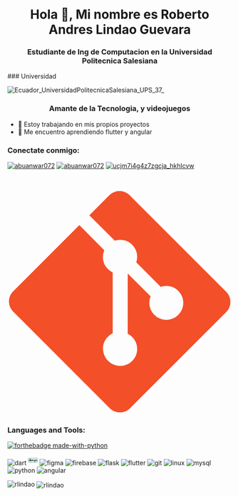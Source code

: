 

<h1 align="center">Hola 👋, Mi nombre es Roberto Andres Lindao Guevara</h1>
<h3 align="center">Estudiante de Ing de Computacion en la Universidad Politecnica Salesiana</h3>
### Universidad

![Ecuador_UniversidadPolitecnicaSalesiana_UPS_37_](https://user-images.githubusercontent.com/63914494/117594987-1d551480-b105-11eb-9f07-64c0d6003928.jpg)

<h3 align="center">Amante de la Tecnologia, y videojuegos </h3>

<!--
![Twitter Follow](https://img.shields.io/twitter/follow/abuanwar072?label=Abuanwar072&logo=twitter&style=for-the-badge)
![GitHub followers](https://img.shields.io/github/followers/abuanwar072?logo=GitHub&style=for-the-badge)
-->


- 🔭 Estoy trabajando en mis propios proyectos
- 🌱 Me encuentro aprendiendo flutter y angular

### Conectate conmigo:
<a href="https://twitter.com/abuanwar072" target="blank"><img src="https://cdn.jsdelivr.net/npm/simple-icons@3.0.1/icons/twitter.svg" alt="abuanwar072" height="22" width="22" /></a>
<a href="https://linkedin.com/in/abuanwar072" target="blank"><img src="https://cdn.jsdelivr.net/npm/simple-icons@3.0.1/icons/linkedin.svg" alt="abuanwar072" height="22" width="22" /></a>
<a href="https://www.youtube.com/c/ucjm7i4g4z7zgcja_hkhlcvw" target="blank"><img src="https://cdn.jsdelivr.net/npm/simple-icons@3.0.1/icons/youtube.svg" alt="ucjm7i4g4z7zgcja_hkhlcvw" height="22" width="22" /></a>


<br />

<!-- in your header -->
<link rel="stylesheet" href="https://cdn.jsdelivr.net/gh/devicons/devicon@v2.9.0/devicon.min.css">

<!-- in your body -->
<i class="devicon-amazonwebservices-original"></i>


<!--  for git plain version -->
<svg class="devicon-git-plain" viewBox="0 0 128 128">
  <path fill="#F34F29" d="M124.742,58.378L69.625,3.264c-3.172-3.174-8.32-3.174-11.497,0L46.685,14.71l14.518,14.518c3.375-1.139,7.243-0.375,9.932,2.314c2.703,2.706,3.462,6.607,2.293,9.993L87.42,55.529c3.385-1.167,7.292-0.413,9.994,2.295c3.78,3.777,3.78,9.9,0,13.679c-3.78,3.78-9.901,3.78-13.683,0c-2.842-2.844-3.545-7.019-2.105-10.521L68.578,47.933l-0.002,34.341c0.922,0.455,1.791,1.063,2.559,1.828c3.779,3.777,3.779,9.898,0,13.683c-3.779,3.777-9.904,3.777-13.679,0c-3.778-3.784-4.088-9.905-0.311-13.683C58.079,83.169,59,82.464,60,81.992V47.333c-1-0.472-1.92-1.172-2.856-2.111c-2.861-2.86-3.396-7.06-1.928-10.576L40.983,20.333L3.229,58.123c-3.175,3.177-3.155,8.325,0.02,11.5l55.126,55.114c3.173,3.174,8.325,3.174,11.503,0l54.86-54.858C127.913,66.703,127.916,61.552,124.742,58.378z"/>
</svg>

### Languages and Tools:
[![forthebadge made-with-python](http://ForTheBadge.com/images/badges/made-with-python.svg)](https://www.python.org/)

<p align="left">
<img src="https://www.vectorlogo.zone/logos/dartlang/dartlang-icon.svg" alt="dart" width="22" height="22"/> 
<img src="https://github.com/devicons/devicon/blob/master/icons/django/django-line.svg" alt="django" width="22" height="22"/> 
<img src="https://www.vectorlogo.zone/logos/figma/figma-icon.svg" alt="figma" width="22" height="22"/>
<img src="https://www.vectorlogo.zone/logos/firebase/firebase-icon.svg" alt="firebase" width="22" height="22"/> 
<img src="https://www.vectorlogo.zone/logos/pocoo_flask/pocoo_flask-icon.svg" alt="flask" width="22" height="22"/> 
<img src="https://www.vectorlogo.zone/logos/flutterio/flutterio-icon.svg" alt="flutter" width="22" height="22"/>
<img src="https://www.vectorlogo.zone/logos/git-scm/git-scm-icon.svg" alt="git" width="22" height="22"/> 
<img src="https://www.vectorlogo.zone/logos/linux/linux-icon.svg" alt="linux" width="22" height="22"/> 
<img src="https://www.vectorlogo.zone/logos/mysql/mysql-icon.svg" alt="mysql" width="22" height="22"/> 
<img src="https://www.vectorlogo.zone/logos/python/python-icon.svg" alt="python" width="22" height="22"/> 
 <img src="https://www.vectorlogo.zone/logos/angular/angular-icon.svg" alt="angular" width="22" height="22"/> 

<p><img align="left" src="https://github-readme-stats.vercel.app/api/top-langs/?username=rlindao&layout=compact&hide=html" alt="rlindao" /></p>

<p>&nbsp;<img align="center" src="https://github-readme-stats.vercel.app/api?username=rlindao&show_icons=true" alt="rlindao" /></p>


<!--
**rlindao/rlindao** is a ✨ _special_ ✨ repository because its `README.md` (this file) appears on your GitHub profile.
[![Anurag's GitHub stats](https://github-readme-stats.vercel.app/api?username=rlindao)](https://github.com/anuraghazra/github-readme-stats)

Here are some ideas to get you started:

- 🔭 I’m currently working on ...
- 🌱 I’m currently learning ...
- 👯 I’m looking to collaborate on ...
- 🤔 I’m looking for help with ...
- 💬 Ask me about ...
- 📫 How to reach me: ...
- 😄 Pronouns: ...
- ⚡ Fun fact: ...
-->

